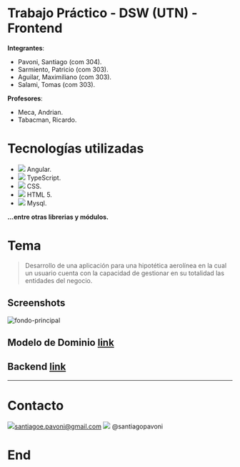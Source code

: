 # Trabajo Práctico - DSW (UTN) - Frontend
**Integrantes**:
- Pavoni, Santiago (com 304).
- Sarmiento, Patricio (com 303).
- Aguilar, Maximiliano (com 303).
- Salami, Tomas (com 303).

**Profesores**:
- Meca, Andrian.
- Tabacman, Ricardo.

# Tecnologías utilizadas
-  ![](https://img.icons8.com/?size=30&id=71257&format=png&color=000000) Angular.
-  ![](https://img.icons8.com/?size=30&id=wpZmKzk11AzJ&format=png&color=000000) TypeScript.
-  ![](https://img.icons8.com/?size=30&id=YjeKwnSQIBUq&format=png&color=000000) CSS.
-  ![](https://img.icons8.com/?size=30&id=20909&format=png&color=000000) HTML 5.
-  ![](https://img.icons8.com/?size=30&id=9nLaR5KFGjN0&format=png&color=000000) Mysql.

**...entre otras librerias y módulos.**
# Tema
>Desarrollo de una aplicación para una hipotética aerolínea en la cual un usuario cuenta con la capacidad de gestionar en su totalidad las entidades del negocio.

## Screenshots
![fondo-principal](https://github.com/user-attachments/assets/c9221efa-4e5f-4a66-ad5f-901ac658e0be)

## Modelo de Dominio [link](https://drive.google.com/file/d/1IYbRt6-ZWm6bDz2wBRigWfSftJm_JI_k/view?usp=sharing)
                    
## Backend [link](https://github.com/tomisxw/dsw-tp-backend)
----
# Contacto
![](https://img.icons8.com/?size=22&id=fFbCvS8wxZFo&format=png&color=000000)<santiagoe.pavoni@gmail.com> 
![](https://img.icons8.com/?size=20&id=oWiuH0jFiU0R&format=png&color=000000) @santiagopavoni

# End
